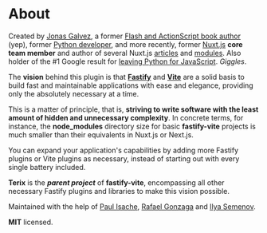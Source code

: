 # About 

Created by [Jonas Galvez](https://hire.jonasgalvez.com.br/), a former [Flash and ActionScript book author](https://www.google.com/search?q=jonas+galvez+flash+actionscript&tbm=isch) (yep), former [Python developer](https://pypi.org/project/xmlwitch/), and more recently, former [Nuxt.js](https://nuxtjs.org/) <b>core team member</b> and author of several Nuxt.js [articles](https://www.google.com/search?q=jonas+galvez+nuxt) and [modules](https://github.com/galvez?tab=repositories&q=nuxt). Also holder of the #1 Google result for [leaving Python for JavaScript](https://www.google.com/search?q=leaving+python+for+javascript). _Giggles_.

The <b>vision</b> behind this plugin is that <b>[Fastify](https://www.fastify.io/)</b> and <b>[Vite](https://vitejs.dev/)</b> are a solid basis to build fast and maintainable applications with ease and elegance, providing only the absolutely necessary at a time.

This is a matter of principle, that is, **striving to write software with the least amount of hidden and unnecessary complexity**. In concrete terms, for instance, the <b>node_modules</b> directory size for basic <b>fastify-vite</b> projects is much smaller than their equivalents in Nuxt.js or Next.js. 

You can expand your application's capabilities by adding more Fastify plugins or Vite plugins as necessary, instead of starting out with every single battery included.

**Terix** is the <b>_parent project_</b> of <b>fastify-vite</b>, encompassing all other necessary Fastify plugins and libraries to make this vision possible.

Maintained with the help of [Paul Isache](https://twitter.com/paul_isache), [Rafael Gonzaga](https://twitter.com/_rafaelgss) and [Ilya Semenov](https://github.com/IlyaSemenov).

<b>MIT</b> licensed.
